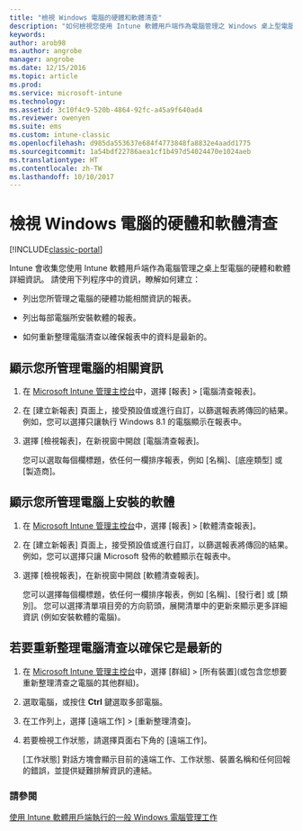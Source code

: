 ```yaml
---
title: "檢視 Windows 電腦的硬體和軟體清查"
description: "如何檢視您使用 Intune 軟體用戶端作為電腦管理之 Windows 桌上型電腦的硬體和軟體資訊。"
keywords: 
author: arob98
ms.author: angrobe
manager: angrobe
ms.date: 12/15/2016
ms.topic: article
ms.prod: 
ms.service: microsoft-intune
ms.technology: 
ms.assetid: 3c10f4c9-520b-4864-92fc-a45a9f640ad4
ms.reviewer: owenyen
ms.suite: ems
ms.custom: intune-classic
ms.openlocfilehash: d985da553637e684f4773848fa8832e4aadd1775
ms.sourcegitcommit: 1a54bdf22786aea1cf1b497d54024470e1024aeb
ms.translationtype: HT
ms.contentlocale: zh-TW
ms.lasthandoff: 10/10/2017
---
```

# <a name="view-hardware-and-software-inventory-for-windows-pcs"></a>檢視 Windows 電腦的硬體和軟體清查

[!INCLUDE[classic-portal](../includes/classic-portal.md)]

Intune 會收集您使用 Intune 軟體用戶端作為電腦管理之桌上型電腦的硬體和軟體詳細資訊。 請使用下列程序中的資訊，瞭解如何建立：

-   列出您所管理之電腦的硬體功能相關資訊的報表。

-   列出每部電腦所安裝軟體的報表。

-   如何重新整理電腦清查以確保報表中的資料是最新的。

## <a name="to-display-information-about-pcs-you-manage"></a>顯示您所管理電腦的相關資訊

1.  在 [Microsoft Intune 管理主控台](https://manage.microsoft.com/)中，選擇 [報表] &gt; [電腦清查報表]。

2.  在 [建立新報表]  頁面上，接受預設值或進行自訂，以篩選報表將傳回的結果。 例如，您可以選擇只讓執行 Windows 8.1 的電腦顯示在報表中。

3.  選擇 [檢視報表]，在新視窗中開啟 [電腦清查報表]。

    您可以選取每個欄標題，依任何一欄排序報表，例如 [名稱]、[底座類型] 或 [製造商]。

## <a name="to-display-software-installed-on-pcs-you-manage"></a>顯示您所管理電腦上安裝的軟體

1.  在 [Microsoft Intune 管理主控台](https://manage.microsoft.com/)中，選擇 [報表] &gt; [軟體清查報表]。

2.  在 [建立新報表]  頁面上，接受預設值或進行自訂，以篩選報表將傳回的結果。 例如，您可以選擇只讓 Microsoft 發佈的軟體顯示在報表中。

3.  選擇 [檢視報表]，在新視窗中開啟 [軟體清查報表]。

    您可以選擇每個欄標題，依任何一欄排序報表，例如 [名稱]、[發行者] 或 [類別]。 您可以選擇清單項目旁的方向箭頭，展開清單中的更新來顯示更多詳細資訊 (例如安裝軟體的電腦)。

## <a name="to-refresh-computer-inventory-to-ensure-it-is-current"></a>若要重新整理電腦清查以確保它是最新的

1.  在 [Microsoft Intune 管理主控台](https://manage.microsoft.com/)中，選擇 [群組] &gt; [所有裝置]\(或包含您想要重新整理清查之電腦的其他群組)。

2.  選取電腦，或按住 **Ctrl** 鍵選取多部電腦。

3.  在工作列上，選擇 [遠端工作] &gt; [重新整理清查]。

4.  若要檢視工作狀態，請選擇頁面右下角的 [遠端工作]。

    [工作狀態]  對話方塊會顯示目前的遠端工作、工作狀態、裝置名稱和任何回報的錯誤，並提供疑難排解資訊的連結。

### <a name="see-also"></a>請參閱

[使用 Intune 軟體用戶端執行的一般 Windows 電腦管理工作](common-windows-pc-management-tasks-with-the-microsoft-intune-computer-client.md)
